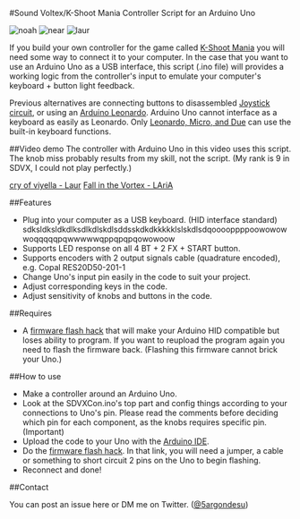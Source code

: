 #Sound Voltex/K-Shoot Mania Controller Script for an Arduino Uno

![noah](https://github.com/5argon/UnoSDVXCon/raw/master/images/head.jpg)
![near](https://github.com/5argon/UnoSDVXCon/raw/master/images/splash.gif)
![laur](https://github.com/5argon/UnoSDVXCon/raw/master/images/laurtrim.gif)

If you build your own controller for the game called [K-Shoot Mania](http://kshoot.client.jp) you will need some way to connect it to your computer. In the case that you want to use an Arduino Uno as a USB interface, this script (.ino file) will provides a working logic from the controller's input to emulate your computer's keyboard + button light feedback.

Previous alternatives are connecting buttons to disassembled [Joystick circuit](http://homingpuyo.blog91.fc2.com/blog-entry-650.html), or using an [Arduino Leonardo](http://sdvxii.pancakeapps.com/LEONARDO). Arduino Uno cannot interface as a keyboard as easily as Leonardo. Only [Leonardo, Micro, and Due](https://www.arduino.cc/en/Reference/MouseKeyboard) can use the built-in keyboard functions.

##Video demo
The controller with Arduino Uno in this video uses this script. The knob miss probably results from my skill, not the script. (My rank is 9 in SDVX, I could not play perfectly.)

[cry of viyella - Laur](https://www.youtube.com/watch?v=efWP1qvjdQ0)
[Fall in the Vortex - LAriA](https://www.youtube.com/watch?v=rYstLXN4oDg)

##Features
- Plug into your computer as a USB keyboard. (HID interface standard) sdksldksldkdlksdlkdlskdlsddsskdkdkkkkklslskdlsdqooooppppoowowowwoqqqqqpqwwwwwqppqpqpqowowoow
- Supports LED response on all 4 BT + 2 FX + START button.
- Supports encoders with 2 output signals cable (quadrature encoded), e.g. Copal RES20D50-201-1
- Change Uno's input pin easily in the code to suit your project.
- Adjust corresponding keys in the code.
- Adjust sensitivity of knobs and buttons in the code.

##Requires
- A [firmware flash hack](http://mitchtech.net/arduino-usb-hid-keyboard/) that will make your Arduino HID compatible but loses ability to program. If you want to reupload the program again you need to flash the firmware back. (Flashing this firmware cannot brick your Uno.)

##How to use

- Make a controller around an Arduino Uno.
- Look at the SDVXCon.ino's top part and config things according to your connections to Uno's pin. Please read the comments before deciding which pin for each component, as the knobs requires specific pin. (Important)
- Upload the code to your Uno with the [Arduino IDE](https://www.arduino.cc/en/Main/Software).
- Do the [firmware flash hack](http://mitchtech.net/arduino-usb-hid-keyboard/). In that link, you will need a jumper, a cable or something to short circuit 2 pins on the Uno to begin flashing.
- Reconnect and done!

##Contact

You can post an issue here or DM me on Twitter. ([@5argondesu](https://twitter.com/5argondesu))
